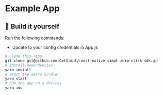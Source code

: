 # Example App

## :hammer: Build it yourself

Run the following commands:

- Update to your config credentials in App.js

```bash
# Clone this repo
git clone git@github.com:GetSimpl/react-native-simpl-zero-click-sdk.git && cd react-native-simpl-zero-click/example
# Install dependencies
yarn install
# Start the metro bundler
yarn start
# Run the app on a devices
yarn ios
```
